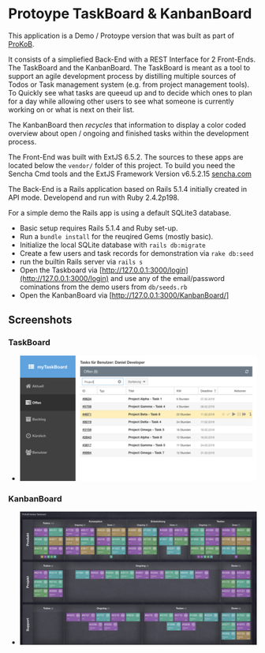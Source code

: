 # Protoype TaskBoard & KanbanBoard

This application is a Demo / Protoype version that was built as part of [ProKoB](http://www.prokob.info/).

It consists of a simpliefied Back-End with a REST Interface for 2 Front-Ends. The TaskBoard and the KanbanBoard. The TaskBoard is meant as a tool to support an agile development process by distilling multiple sources of Todos or Task management system (e.g. from  project management tools). To Quickly see what tasks are queeud up and to decide which ones to plan for a day while allowing other users to see what someone is currently working on or what is next on their list.

The KanbanBoard then *recycles* that information to display a color coded overview about open / ongoing and finished tasks within the development process.

The Front-End was built with ExtJS 6.5.2. The sources to these apps are located below the `vendor/` folder of this project.
To build you need the Sencha Cmd tools and the ExtJS Framework Version v6.5.2.15 [sencha.com](https://www.sencha.com/products/sencha-cmd/)

The Back-End is a Rails application based on Rails 5.1.4 initially created in API mode. Developend and run with Ruby 2.4.2p198.

For a simple demo the Rails app is using a default SQLite3 database.

- Basic setup requires Rails 5.1.4 and Ruby set-up.
- Run a `bundle install` for the reuqired Gems (mostly basic).
- Initialize the local SQLite database with `rails db:migrate`
- Create a few users and task records for demonstration via `rake db:seed`
- run the builtin Rails server via `rails s`
- Open the Taskboard via [http://127.0.0.1:3000/login](http://127.0.0.1:3000/login) and use any of the email/password cominations from the demo users from `db/seeds.rb` 
- Open the KanbanBoard via [http://127.0.0.1:3000/KanbanBoard/]

## Screenshots

### TaskBoard
- ![Screenshot TaskBoard](/public/screenshot-taskboard.png)

### KanbanBoard
- ![Screenshot KanbanBoard](/public/screenshot-kanbanboard.png)



